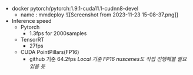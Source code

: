 - docker pytorch/pytorch:1.9.1-cuda11.1-cudnn8-devel
	- name : mmdeploy
![[Screenshot from 2023-11-23 15-08-37.png]]
- Inference speed
	- Pytorch
		- 1.3fps for 2000samples
	- TensorRT
		- 27fps
	- CUDA PointPillars(FP16)
		- github 기준 64.2fps *Local 기준 FP16 nuscenes도 직접 진행해볼 필요 있을 듯*
